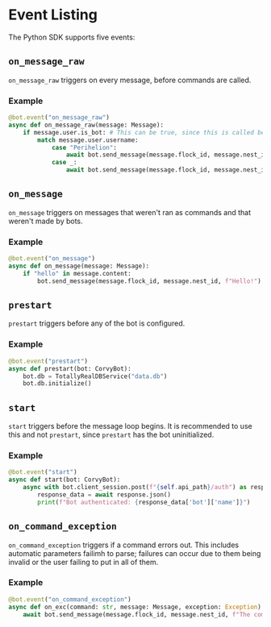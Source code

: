 # Event Listing

The Python SDK supports five events:

## `on_message_raw` 
`on_message_raw` triggers on every message, before commands are called. 

### Example
```python
@bot.event("on_message_raw")
async def on_message_raw(message: Message):
    if message.user.is_bot: # This can be true, since this is called before bots are excluded.
        match message.user.username:
            case "Perihelion":
                await bot.send_message(message.flock_id, message.nest_id, f"Hello, Perihelion!")
            case _:
                await bot.send_message(message.flock_id, message.nest_id, f"Hello, bot!")
```

## `on_message` 
`on_message` triggers on messages that weren't ran as commands and that weren't made by bots. 

### Example
```python
@bot.event("on_message")
async def on_message(message: Message):
    if "hello" in message.content:
        bot.send_message(message.flock_id, message.nest_id, f"Hello!")
```

## `prestart`
`prestart` triggers before any of the bot is configured.

### Example
```python
@bot.event("prestart")
async def prestart(bot: CorvyBot):
    bot.db = TotallyRealDBService("data.db")
    bot.db.initialize()
```

## `start`
`start` triggers before the message loop begins. 
It is recommended to use this and not `prestart`, since `prestart` has the bot uninitialized.

### Example
```python
@bot.event("start")
async def start(bot: CorvyBot):
    async with bot.client_session.post(f"{self.api_path}/auth") as response:
        response_data = await response.json()
        print(f"Bot authenticated: {response_data['bot']['name']}")
```

## `on_command_exception`
`on_command_exception` triggers if a command errors out.
This includes automatic parameters failimh to parse; failures can occur due to them being invalid or the user failing to put in all of them.

### Example
```python
@bot.event("on_command_exception")
async def on_exc(command: str, message: Message, exception: Exception):
    await bot.send_message(message.flock_id, message.nest_id, f"The command {command} errored out! ({exception})")
```